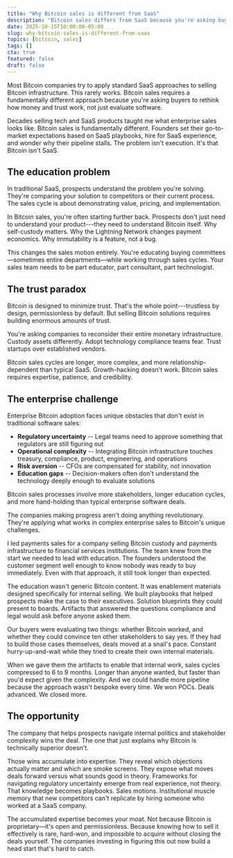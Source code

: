 ```yaml
---
title: "Why Bitcoin sales is different from SaaS"
description: "Bitcoin sales differs from SaaS because you're asking buyers to rethink money itself, not just evaluate software."
date: 2025-10-15T10:00:00-05:00
slug: why-bitcoin-sales-is-different-from-saas
topics: [bitcoin, sales]
tags: []
cta: true
featured: false
draft: false
---
```


Most Bitcoin companies try to apply standard SaaS approaches to selling Bitcoin infrastructure. This rarely works. Bitcoin sales requires a fundamentally different approach because you're asking buyers to rethink how money and trust work, not just evaluate software.

<!--more-->

Decades selling tech and SaaS products taught me what enterprise sales looks like. Bitcoin sales is fundamentally different. Founders set their go-to-market expectations based on SaaS playbooks, hire for SaaS experience, and wonder why their pipeline stalls. The problem isn't execution. It's that Bitcoin isn't SaaS.

## The education problem

In traditional SaaS, prospects understand the problem you're solving. They're comparing your solution to competitors or their current process. The sales cycle is about demonstrating value, pricing, and implementation.

In Bitcoin sales, you're often starting further back. Prospects don't just need to understand your product---they need to understand Bitcoin itself. Why self-custody matters. Why the Lightning Network changes payment economics. Why immutability is a feature, not a bug.

This changes the sales motion entirely. You're educating buying committees—sometimes entire departments—while working through sales cycles. Your sales team needs to be part educator, part consultant, part technologist.

## The trust paradox

Bitcoin is designed to minimize trust. That's the whole point---trustless by design, permissionless by default. But selling Bitcoin solutions requires building enormous amounts of trust.

You're asking companies to reconsider their entire monetary infrastructure. Custody assets differently. Adopt technology compliance teams fear. Trust startups over established vendors.

Bitcoin sales cycles are longer, more complex, and more relationship-dependent than typical SaaS. Growth-hacking doesn't work. Bitcoin sales requires expertise, patience, and credibility.

## The enterprise challenge

Enterprise Bitcoin adoption faces unique obstacles that don't exist in traditional software sales:

- **Regulatory uncertainty** -- Legal teams need to approve something that regulators are still figuring out
- **Operational complexity** -- Integrating Bitcoin infrastructure touches treasury, compliance, product, engineering, and operations
- **Risk aversion** -- CFOs are compensated for stability, not innovation
- **Education gaps** -- Decision-makers often don't understand the technology deeply enough to evaluate solutions

Bitcoin sales processes involve more stakeholders, longer education cycles, and more hand-holding than typical enterprise software deals.

The companies making progress aren't doing anything revolutionary. They're applying what works in complex enterprise sales to Bitcoin's unique challenges.

I led payments sales for a company selling Bitcoin custody and payments infrastructure to financial services institutions. The team knew from the start we needed to lead with education. The founders understood the customer segment well enough to know nobody was ready to buy immediately. Even with that approach, it still took longer than expected.

The education wasn't generic Bitcoin content. It was enablement materials designed specifically for internal selling. We built playbooks that helped prospects make the case to their executives. Solution blueprints they could present to boards. Artifacts that answered the questions compliance and legal would ask before anyone asked them.

Our buyers were evaluating two things: whether Bitcoin worked, and whether they could convince ten other stakeholders to say yes. If they had to build those cases themselves, deals moved at a snail's pace. Constant hurry-up-and-wait while they tried to create their own internal materials.

When we gave them the artifacts to enable that internal work, sales cycles compressed to 6 to 9 months. Longer than anyone wanted, but faster than you'd expect given the complexity. And we could handle more pipeline because the approach wasn't bespoke every time. We won POCs. Deals advanced. We closed more.

## The opportunity

The company that helps prospects navigate internal politics and stakeholder complexity wins the deal. The one that just explains why Bitcoin is technically superior doesn't.

Those wins accumulate into expertise. They reveal which objections actually matter and which are smoke screens. They expose what moves deals forward versus what sounds good in theory. Frameworks for navigating regulatory uncertainty emerge from real experience, not theory. That knowledge becomes playbooks. Sales motions. Institutional muscle memory that new competitors can't replicate by hiring someone who worked at a SaaS company.

The accumulated expertise becomes your moat. Not because Bitcoin is proprietary—it's open and permissionless. Because knowing how to sell it effectively is rare, hard-won, and impossible to acquire without closing the deals yourself. The companies investing in figuring this out now build a head start that's hard to catch.
